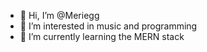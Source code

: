 - 👋 Hi, I’m @Meriegg
- 👀 I’m interested in music and programming
- 🌱 I’m currently learning the MERN stack
